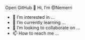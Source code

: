 
 
Open GitHub
 👋 Hi, I’m @Nemerri
- 👀 I’m interested in ...
- 🌱 I’m currently learning ...
- 💞️ I’m looking to collaborate on ...
- 📫 How to reach me ...

<!---
Nemerri/Nemerri is a ✨ special ✨ repository because its `README.md` (this file) appears on your GitHub profile.
You can click the Preview link to take a look at your changes.
--->
